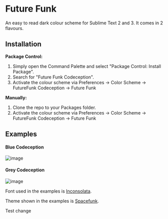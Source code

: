# Future Funk #
An easy to read dark colour scheme for Sublime Text 2 and 3. It comes in 2 flavours.

## Installation ##
**Package Control:**

1. Simply open the Command Palette and select "Package Control: Install Package".
2. Search for "Future Funk Codeception".
3. Activate the colour scheme via Preferences -> Color Scheme -> FutureFunk Codeception -> Future Funk

**Manually:**

1. Clone the repo to your Packages folder.
2. Activate the colour scheme via Preferences -> Color Scheme -> FutureFunk Codeception -> Future Funk

## Examples ##

#### Blue Codeception
![image](http://brandonferens.com/screenshots/blue-codeception.png)

#### Grey Codeception
![image](http://brandonferens.com/screenshots/grey-codeception.png)

Font used in the examples is [Inconsolata](https://www.google.com/fonts#UsePlace:use/Collection:Inconsolata).

Theme shown in the examples is [Spacefunk](https://sublime.wbond.net/packages/Theme%20-%20Spacefunk).

Test change
